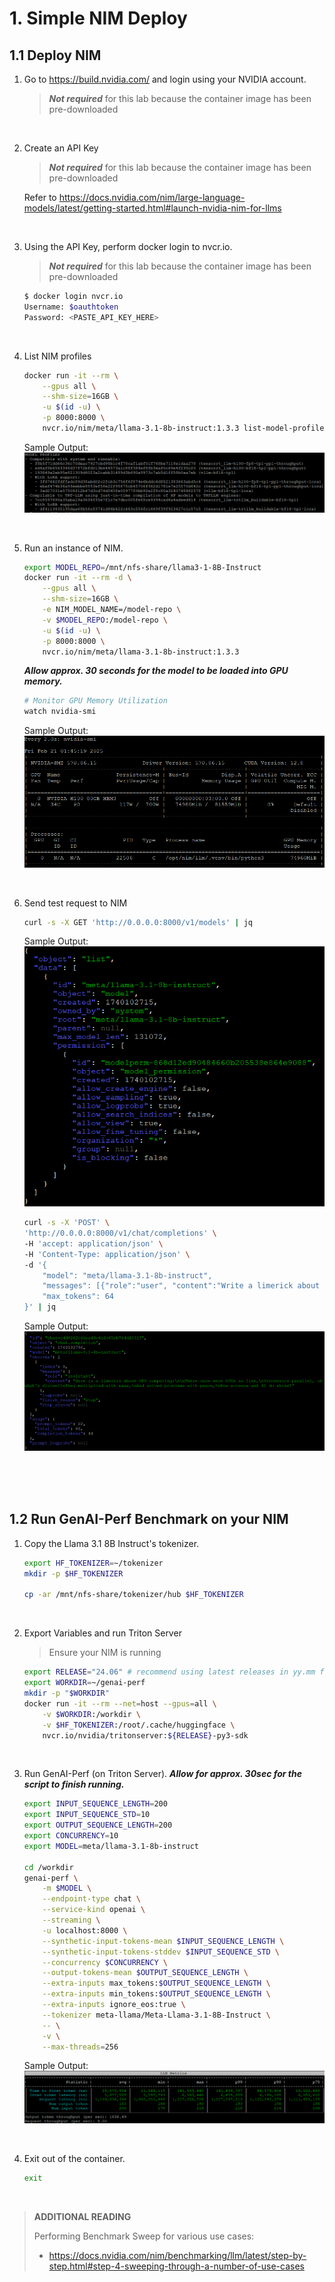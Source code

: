 # 1. Simple NIM Deploy

## 1.1 Deploy NIM


1. Go to https://build.nvidia.com/ and login using your NVIDIA account.
    >***Not required*** for this lab because the container image has been pre-downloaded

<br>

2. Create an API Key
    >***Not required*** for this lab because the container image has been pre-downloaded

    Refer to https://docs.nvidia.com/nim/large-language-models/latest/getting-started.html#launch-nvidia-nim-for-llms

<br>

3. Using the API Key, perform docker login to nvcr.io.
    >***Not required*** for this lab because the container image has been pre-downloaded
    
    ```bash
    $ docker login nvcr.io
    Username: $oauthtoken
    Password: <PASTE_API_KEY_HERE>
    ```

<br>

4. List NIM profiles
    
    ```bash    
    docker run -it --rm \
        --gpus all \
        --shm-size=16GB \
        -u $(id -u) \
        -p 8000:8000 \
        nvcr.io/nim/meta/llama-3.1-8b-instruct:1.3.3 list-model-profiles
    ```
    Sample Output: <br>
    ![image](images/lab1-list-model-profiles.png)

<br>

5. Run an instance of NIM.
    
    ```bash
    export MODEL_REPO=/mnt/nfs-share/llama3-1-8B-Instruct
    docker run -it --rm -d \
        --gpus all \
        --shm-size=16GB \
        -e NIM_MODEL_NAME=/model-repo \
        -v $MODEL_REPO:/model-repo \
        -u $(id -u) \
        -p 8000:8000 \
        nvcr.io/nim/meta/llama-3.1-8b-instruct:1.3.3
    ```

    ***Allow approx. 30 seconds for the model to be loaded into GPU memory.***
    ```bash
    # Monitor GPU Memory Utilization
    watch nvidia-smi
    ```
    Sample Output: <br>
    ![image](images/lab1-nvidia-smi.png)

<br>

6. Send test request to NIM
    
    ```bash
    curl -s -X GET 'http://0.0.0.0:8000/v1/models' | jq
    ```
    Sample Output: <br>
    ![image](images/lab1-list-running-models.png)

    
    ```bash
    curl -s -X 'POST' \
    'http://0.0.0.0:8000/v1/chat/completions' \
    -H 'accept: application/json' \
    -H 'Content-Type: application/json' \
    -d '{
        "model": "meta/llama-3.1-8b-instruct",
        "messages": [{"role":"user", "content":"Write a limerick about the wonders of GPU computing."}],
        "max_tokens": 64
    }' | jq
    
    ```
    Sample Output: <br>
    ![image](images/lab1-test-query.png)

<br><br><br>

## 1.2 Run GenAI-Perf Benchmark on your NIM

1. Copy the Llama 3.1 8B Instruct's tokenizer.
    
    ```bash
    export HF_TOKENIZER=~/tokenizer
    mkdir -p $HF_TOKENIZER

    cp -ar /mnt/nfs-share/tokenizer/hub $HF_TOKENIZER
    ```    
    

<br>

2. Export Variables and run Triton Server
        
    > Ensure your NIM is running
    
    
    ```bash
    export RELEASE="24.06" # recommend using latest releases in yy.mm format
    export WORKDIR=~/genai-perf
    mkdir -p "$WORKDIR"
    docker run -it --rm --net=host --gpus=all \
        -v $WORKDIR:/workdir \
        -v $HF_TOKENIZER:/root/.cache/huggingface \
        nvcr.io/nvidia/tritonserver:${RELEASE}-py3-sdk
    ```

<br>

3. Run GenAI-Perf (on Triton Server). ***Allow for approx. 30sec for the script to finish running.***
    
    ```bash
    export INPUT_SEQUENCE_LENGTH=200
    export INPUT_SEQUENCE_STD=10
    export OUTPUT_SEQUENCE_LENGTH=200
    export CONCURRENCY=10
    export MODEL=meta/llama-3.1-8b-instruct
    
    cd /workdir
    genai-perf \
        -m $MODEL \
        --endpoint-type chat \
        --service-kind openai \
        --streaming \
        -u localhost:8000 \
        --synthetic-input-tokens-mean $INPUT_SEQUENCE_LENGTH \
        --synthetic-input-tokens-stddev $INPUT_SEQUENCE_STD \
        --concurrency $CONCURRENCY \
        --output-tokens-mean $OUTPUT_SEQUENCE_LENGTH \
        --extra-inputs max_tokens:$OUTPUT_SEQUENCE_LENGTH \
        --extra-inputs min_tokens:$OUTPUT_SEQUENCE_LENGTH \
        --extra-inputs ignore_eos:true \
        --tokenizer meta-llama/Meta-Llama-3.1-8B-Instruct \
        -- \
        -v \
        --max-threads=256
    ```
    Sample Output: <br>
    ![image](images/lab1-genai-perf.png)

<br>

4. Exit out of the container.    
    
    ```bash
    exit
    ```

<br>

>**ADDITIONAL READING**
>
>Performing Benchmark Sweep for various use cases: 
>
>- https://docs.nvidia.com/nim/benchmarking/llm/latest/step-by-step.html#step-4-sweeping-through-a-number-of-use-cases
